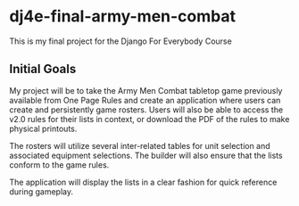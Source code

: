 # dj4e-final-army-men-combat

This is my final project for the Django For Everybody Course

## Initial Goals

My project will be to take the Army Men Combat tabletop game previously available from One Page Rules and create an application where users can create and persistently game rosters. Users will also be able to access the v2.0 rules for their lists in context, or download the PDF of the rules to make physical printouts.

The rosters will utilize several inter-related tables for unit selection and associated equipment selections. The builder will also ensure that the lists conform to the game rules.

The application will display the lists in a clear fashion for quick reference during gameplay.
